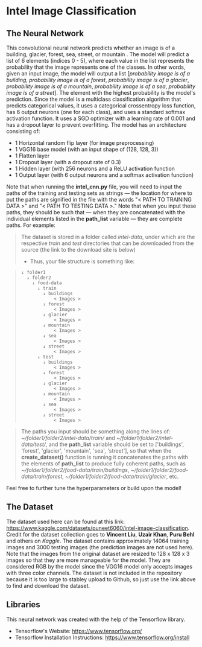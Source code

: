 # Intel Image Classification

## The Neural Network
This convolutional neural network predicts whether an image is of a building, glacier, forest, sea, street, or mountain . The model will predict a list of 6 elements (indices 0 - 5), where each value in the list represents the probability that the image represents one of the classes. In other words, given an input image, the model will output a list [*probability image is of a building*, *probability image is of a forest*, *probability image is of a glacier*, *probability image is of a mountain*, *probability image is of a sea*, *probability image is of a street*]. The element with the highest probability is the model's prediction. Since the model is a multiclass classification algorithm that predicts categorical values, it uses a categorical crossentropy loss function, has 6 output neurons (one for each class), and uses a standard softmax activation function. It uses a SGD optimizer with a learning rate of 0.001 and has a dropout layer to prevent overfitting. The model has an architecture consisting of:
- 1 Horizontal random flip layer (for image preprocessing)
- 1 VGG16 base model (with an input shape of (128, 128, 3))
- 1 Flatten layer
- 1 Dropout layer (with a dropout rate of 0.3)
- 1 Hidden layer (with 256 neurons and a ReLU activation function
- 1 Output layer (with 6 output neurons and a softmax activation function)

Note that when running the **intel_cnn.py** file, you will need to input the paths of the training and testing sets as strings — the location for where to put the paths are signified in the file with the words "< PATH TO TRAINING DATA >" and "< PATH TO TESTING DATA >." Note that when you input these paths, they should be such that — when they are concatenated with the individual elements listed in the **path_list** variable — they are complete paths. For example:
> The dataset is stored in a folder called *intel-data*, under which are the respective *train* and *test* directories that can be downloaded from the source (the link to the download site is below)
> - Thus, your file structure is something like:

>     ↓ folder1
>       ↓ folder2
>         ↓ food-data
>           ↓ train
>             ↓ buildings
>                 < Images >
>             ↓ forest
>                 < Images >
>             ↓ glacier
>                 < Images >
>             ↓ mountain
>                 < Images >
>             ↓ sea
>                 < Images >
>             ↓ street
>                 < Images >
>           ↓ test
>             ↓ buildings
>                 < Images >
>             ↓ forest
>                 < Images >
>             ↓ glacier
>                 < Images >
>             ↓ mountain
>                 < Images >
>             ↓ sea
>                 < Images >
>             ↓ street
>                 < Images >

> The paths you input should be something along the lines of: *~/folder1/folder2/intel-data/train/* and *~/folder1/folder2/intel-data/test/*, and the **path_list** variable should be set to ['buildings', 'forest', 'glacier', 'mountain', 'sea', 'street'], so that when the **create_dataset()** function is running it concatenates the paths with the elements of **path_list** to produce fully coherent paths, such as *~/folder1/folder2/food-data/train/buildings*, *~/folder1/folder2/food-data/train/forest*, *~/folder1/folder2/food-data/train/glacier*, etc.

Feel free to further tune the hyperparameters or build upon the model!

## The Dataset
The dataset used here can be found at this link: https://www.kaggle.com/datasets/puneet6060/intel-image-classification. Credit for the dataset collection goes to **Vincent Liu**, **Uzair Khan**, **Puru Behl** and others on *Kaggle*. The dataset contains approximately 14064 training images and 3000 testing images (the prediction images are not used here). Note that the images from the original dataset are resized to 128 x 128 x 3 images so that they are more manageable for the model. They are considered RGB by the model since the VGG16 model only accepts images with three color channels. The dataset is not included in the repository because it is too large to stabley upload to Github, so just use the link above to find and download the dataset.

## Libraries
This neural network was created with the help of the Tensorflow library.
- Tensorflow's Website: https://www.tensorflow.org/
- Tensorflow Installation Instructions: https://www.tensorflow.org/install
